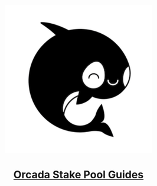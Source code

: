 <p align="center">
  <img src="./orcada-logo.png" alt="Orcada" width="400"/>
</p>

<h1 align="center">
  <a href="https://orcada-io.github.io/guides/" target="_blank">Orcada Stake Pool Guides</a>
</h1>
